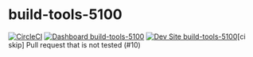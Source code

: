 # build-tools-5100

[![CircleCI](https://circleci.com/gh/pantheon-ci-bot/build-tools-5100.svg?style=shield)](https://circleci.com/gh/pantheon-ci-bot/build-tools-5100)
[![Dashboard build-tools-5100](https://img.shields.io/badge/dashboard-build_tools_5100-yellow.svg)](https://dashboard.pantheon.io/sites/3dc435fa-81d7-4bdd-a3d0-e84a3ae97bf8#dev/code)
[![Dev Site build-tools-5100](https://img.shields.io/badge/site-build_tools_5100-blue.svg)](http://dev-build-tools-5100.pantheonsite.io/)[ci skip] Pull request that is not tested (#10)
